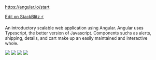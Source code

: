 https://angular.io/start

[Edit on StackBlitz ⚡️](https://stackblitz.com/edit/angular-w1ccye)


An introductory scalable web application using Angular.
Angular uses Typescript, the better version of Javascript.
Components suchs as alerts, shipping, details, and cart make up an easily maintained and interactive whole.


![](images/alerts.png)
![](images/cart.png)
![](images/shipping.png)
![](images/checkoutForm.png)
